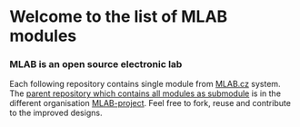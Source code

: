 # Welcome to the list of MLAB modules 

### MLAB is an open source electronic lab

Each following repository contains single module from [MLAB.cz](https://www.mlab.cz/) system. The [parent repository which contains all modules as submodule](https://github.com/MLAB-project/Modules) is in the different organisation [MLAB-project](https://github.com/MLAB-project). 
Feel free to fork, reuse and contribute to the improved designs.
